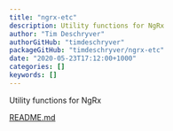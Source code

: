 ```yaml
---
title: "ngrx-etc"
description: Utility functions for NgRx
author: "Tim Deschryver"
authorGitHub: "timdeschryver"
packageGitHub: "timdeschryver/ngrx-etc"
date: "2020-05-23T17:12:00+1000"
categories: []
keywords: []
---
```


Utility functions for NgRx

[README.md](https://github.com/timdeschryver/ngrx-etc/blob/master/README.md)

